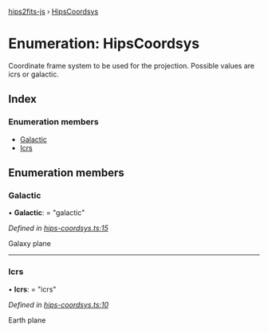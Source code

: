 [hips2fits-js](https://github.com/lloydevans/hips2fits-js/blob/master/docs/md/README.md) › [HipsCoordsys](https://github.com/lloydevans/hips2fits-js/blob/master/docs/md/enums/hipscoordsys.md)

# Enumeration: HipsCoordsys

Coordinate frame system to be used for the projection.
Possible values are icrs or galactic.

## Index

### Enumeration members

* [Galactic](https://github.com/lloydevans/hips2fits-js/blob/master/docs/md/enums/hipscoordsys.md#galactic)
* [Icrs](https://github.com/lloydevans/hips2fits-js/blob/master/docs/md/enums/hipscoordsys.md#icrs)

## Enumeration members

###  Galactic

• **Galactic**: = "galactic"

*Defined in [hips-coordsys.ts:15](https://github.com/lloydevans/node-hips2fits/blob/a60c4f4/src/hips-coordsys.ts#L15)*

Galaxy plane

___

###  Icrs

• **Icrs**: = "icrs"

*Defined in [hips-coordsys.ts:10](https://github.com/lloydevans/node-hips2fits/blob/a60c4f4/src/hips-coordsys.ts#L10)*

Earth plane
